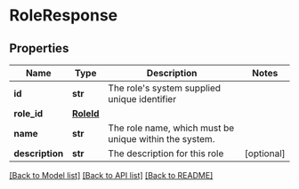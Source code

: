 # RoleResponse


## Properties
Name | Type | Description | Notes
------------ | ------------- | ------------- | -------------
**id** | **str** | The role&#39;s system supplied unique identifier | 
**role_id** | [**RoleId**](RoleId.md) |  | 
**name** | **str** | The role name, which must be unique within the system. | 
**description** | **str** | The description for this role | [optional] 

[[Back to Model list]](../README.md#documentation-for-models) [[Back to API list]](../README.md#documentation-for-api-endpoints) [[Back to README]](../README.md)


